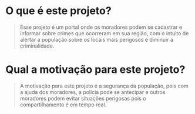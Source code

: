 # O que é este projeto?
> Esse projeto é um portal onde os moradores podem se cadastrar e informar sobre crimes que ocorreram em sua região,
> com o intuito de alertar a população sobre os locais mais perigosos e diminuir a criminalidade.

# Qual a motivação para este projeto?
> A motivação para este projeto é a segurança da população, pois com a ajuda dos moradores, a polícia pode se antecipar
> e outros moradores podem evitar situações perigosas pois o compartilhamento é em tempo real.